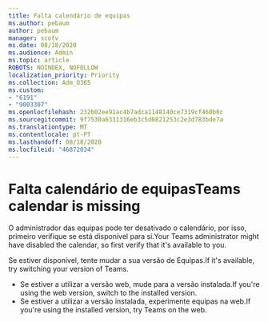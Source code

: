 ```yaml
---
title: Falta calendário de equipas
ms.author: pebaum
author: pebaum
manager: scotv
ms.date: 08/18/2020
ms.audience: Admin
ms.topic: article
ROBOTS: NOINDEX, NOFOLLOW
localization_priority: Priority
ms.collection: Adm_O365
ms.custom:
- "6191"
- "9003307"
ms.openlocfilehash: 232b02ee91ac4b7adca1148140ce7319cf460b0c
ms.sourcegitcommit: 9f7530a6331316eb3c5d0821253c2e3d783bde7a
ms.translationtype: MT
ms.contentlocale: pt-PT
ms.lasthandoff: 08/18/2020
ms.locfileid: "46872034"
---
```

# <a name="teams-calendar-is-missing"></a><span data-ttu-id="0053f-102">Falta calendário de equipas</span><span class="sxs-lookup"><span data-stu-id="0053f-102">Teams calendar is missing</span></span>

<span data-ttu-id="0053f-103">O administrador das equipas pode ter desativado o calendário, por isso, primeiro verifique se está disponível para si.</span><span class="sxs-lookup"><span data-stu-id="0053f-103">Your Teams administrator might have disabled the calendar, so first verify that it's available to you.</span></span>

<span data-ttu-id="0053f-104">Se estiver disponível, tente mudar a sua versão de Equipas.</span><span class="sxs-lookup"><span data-stu-id="0053f-104">If it's available, try switching your version of Teams.</span></span>

- <span data-ttu-id="0053f-105">Se estiver a utilizar a versão web, mude para a versão instalada.</span><span class="sxs-lookup"><span data-stu-id="0053f-105">If you're using the web version, switch to the installed version.</span></span>
- <span data-ttu-id="0053f-106">Se estiver a utilizar a versão instalada, experimente equipas na web.</span><span class="sxs-lookup"><span data-stu-id="0053f-106">If you're using the installed version, try Teams on the web.</span></span>
